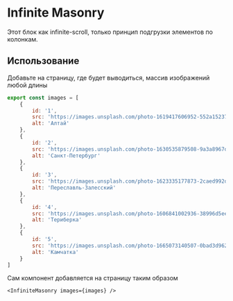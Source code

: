 # Infinite Masonry

Этот блок как infinite-scroll, только принцип подгрузки элементов по колонкам.

## Использование

Добавьте на страницу, где будет выводиться, массив изображений любой длины

```js
export const images = [
    {
        id: '1',
        src: 'https://images.unsplash.com/photo-1619417606952-552a15237367?q=80&w=3270&auto=format&fit=crop&ixlib=rb-4.0.3&ixid=M3wxMjA3fDB8MHxwaG90by1wYWdlfHx8fGVufDB8fHx8fA%3D%3D',
        alt: 'Алтай'
    },
    {
        id: '2',
        src: 'https://images.unsplash.com/photo-1630535879508-9a3a8967d9be?q=80&w=3387&auto=format&fit=crop&ixlib=rb-4.0.3&ixid=M3wxMjA3fDB8MHxwaG90by1wYWdlfHx8fGVufDB8fHx8fA%3D%3D',
        alt: 'Санкт-Петербург'
    },
    {
        id: '3',
        src: 'https://images.unsplash.com/photo-1623335177873-2caed992d1c7?q=80&w=3272&auto=format&fit=crop&ixlib=rb-4.0.3&ixid=M3wxMjA3fDB8MHxwaG90by1wYWdlfHx8fGVufDB8fHx8fA%3D%3D',
        alt: 'Переславль-Залесский'
    },
    {
        id: '4',
        src: 'https://images.unsplash.com/photo-1606841002936-38996d5eea7f?q=80&w=3387&auto=format&fit=crop&ixlib=rb-4.0.3&ixid=M3wxMjA3fDB8MHxwaG90by1wYWdlfHx8fGVufDB8fHx8fA%3D%3D',
        alt: 'Териберка'
    },
    {
        id: '5',
        src: 'https://images.unsplash.com/photo-1665073140507-0bad3d962476?q=80&w=3303&auto=format&fit=crop&ixlib=rb-4.0.3&ixid=M3wxMjA3fDB8MHxwaG90by1wYWdlfHx8fGVufDB8fHx8fA%3D%3D',
        alt: 'Камчатка'
    }
]
```

Сам компонент добавляется на страницу таким образом

```tsx
<InfiniteMasonry images={images} />
```